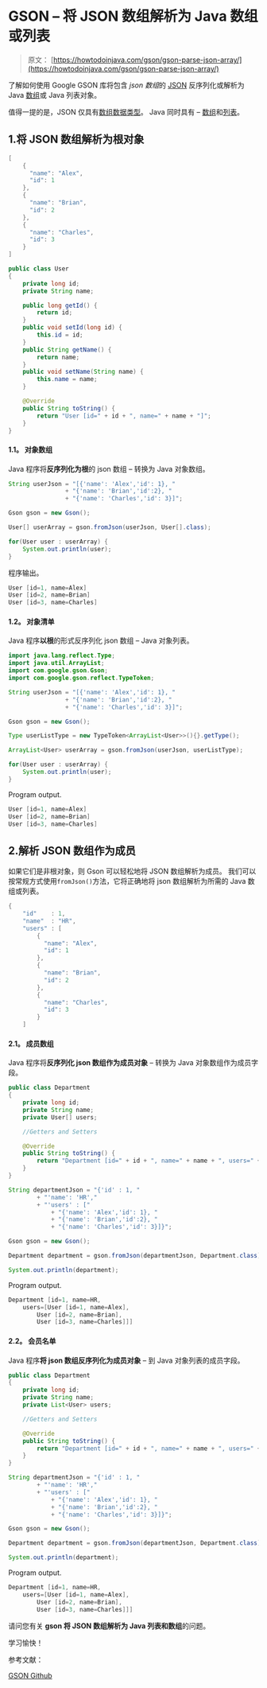 # GSON – 将 JSON 数组解析为 Java 数组或列表

> 原文： [https://howtodoinjava.com/gson/gson-parse-json-array/](https://howtodoinjava.com/gson/gson-parse-json-array/)

了解如何使用 Google GSON 库将包含 *json 数组*的 [JSON](https://restfulapi.net/introduction-to-json/) 反序列化或解析为 Java [数组](https://howtodoinjava.com/java-array/)或 Java 列表对象。

值得一提的是，JSON 仅具有[数组数据类型](https://restfulapi.net/json-array/)。 Java 同时具有 – [数组](https://howtodoinjava.com/java-array/)和[列表](https://howtodoinjava.com/java-arraylist/)。

## 1.将 JSON 数组解析为根对象

```java
[
    {
      "name": "Alex",
      "id": 1
    },
    {
      "name": "Brian",
      "id": 2
    },
    {
      "name": "Charles",
      "id": 3
    }
]

```

```java
public class User 
{
	private long id;
	private String name;

	public long getId() {
		return id;
	}
	public void setId(long id) {
		this.id = id;
	}
	public String getName() {
		return name;
	}
	public void setName(String name) {
		this.name = name;
	}

	@Override
	public String toString() {
		return "User [id=" + id + ", name=" + name + "]";
	}
}

```

#### 1.1。 对象数组

Java 程序将**反序列化为根**的 json 数组 – 转换为 Java 对象数组。

```java
String userJson = "[{'name': 'Alex','id': 1}, "
				+ "{'name': 'Brian','id':2}, "
				+ "{'name': 'Charles','id': 3}]";

Gson gson = new Gson(); 

User[] userArray = gson.fromJson(userJson, User[].class);  

for(User user : userArray) {
	System.out.println(user);
}

```

程序输出。

```java
User [id=1, name=Alex]
User [id=2, name=Brian]
User [id=3, name=Charles]

```

#### 1.2。 对象清单

Java 程序**以根**的形式反序列化 json 数组 – Java 对象列表。

```java
import java.lang.reflect.Type;
import java.util.ArrayList;
import com.google.gson.Gson;
import com.google.gson.reflect.TypeToken;

String userJson = "[{'name': 'Alex','id': 1}, "
				+ "{'name': 'Brian','id':2}, "
				+ "{'name': 'Charles','id': 3}]";

Gson gson = new Gson(); 

Type userListType = new TypeToken<ArrayList<User>>(){}.getType();

ArrayList<User> userArray = gson.fromJson(userJson, userListType);  

for(User user : userArray) {
	System.out.println(user);
}

```

Program output.

```java
User [id=1, name=Alex]
User [id=2, name=Brian]
User [id=3, name=Charles]

```

## 2.解析 JSON 数组作为成员

如果它们是非根对象，则 Gson 可以轻松地将 JSON 数组解析为成员。 我们可以按常规方式使用`fromJson()`方法，它将正确地将 json 数组解析为所需的 Java 数组或列表。

```java
{
	"id" 	: 1,
	"name"	: "HR",
	"users" : [
	    {
	      "name": "Alex",
	      "id": 1
	    },
	    {
	      "name": "Brian",
	      "id": 2
	    },
	    {
	      "name": "Charles",
	      "id": 3
	    }
	]

```

#### 2.1。 成员数组

Java 程序将**反序列化 json 数组作为成员对象** – 转换为 Java 对象数组作为成员字段。

```java
public class Department 
{
	private long id;
	private String name;
	private User[] users;

	//Getters and Setters

	@Override
	public String toString() {
		return "Department [id=" + id + ", name=" + name + ", users=" + Arrays.toString(users) + "]";
	}
}

```

```java
String departmentJson = "{'id' : 1, "
		+ "'name': 'HR',"
		+ "'users' : ["
			+ "{'name': 'Alex','id': 1}, "
			+ "{'name': 'Brian','id':2}, "
			+ "{'name': 'Charles','id': 3}]}";

Gson gson = new Gson(); 

Department department = gson.fromJson(departmentJson, Department.class);  

System.out.println(department);

```

Program output.

```java
Department [id=1, name=HR, 
	users=[User [id=1, name=Alex], 
		User [id=2, name=Brian], 
		User [id=3, name=Charles]]]

```

#### 2.2。 会员名单

Java 程序**将 json 数组反序列化为成员对象** – 到 Java 对象列表的成员字段。

```java
public class Department 
{
	private long id;
	private String name;
	private List<User> users;

	//Getters and Setters

	@Override
	public String toString() {
		return "Department [id=" + id + ", name=" + name + ", users=" + users + "]";
	}
}

```

```java
String departmentJson = "{'id' : 1, "
		+ "'name': 'HR',"
		+ "'users' : ["
			+ "{'name': 'Alex','id': 1}, "
			+ "{'name': 'Brian','id':2}, "
			+ "{'name': 'Charles','id': 3}]}";

Gson gson = new Gson(); 

Department department = gson.fromJson(departmentJson, Department.class);  

System.out.println(department);

```

Program output.

```java
Department [id=1, name=HR, 
	users=[User [id=1, name=Alex], 
		User [id=2, name=Brian], 
		User [id=3, name=Charles]]]

```

请问您有关 **gson 将 JSON 数组解析为 Java 列表和数组**的问题。

学习愉快！

参考文献：

[GSON Github](https://github.com/google/gson)